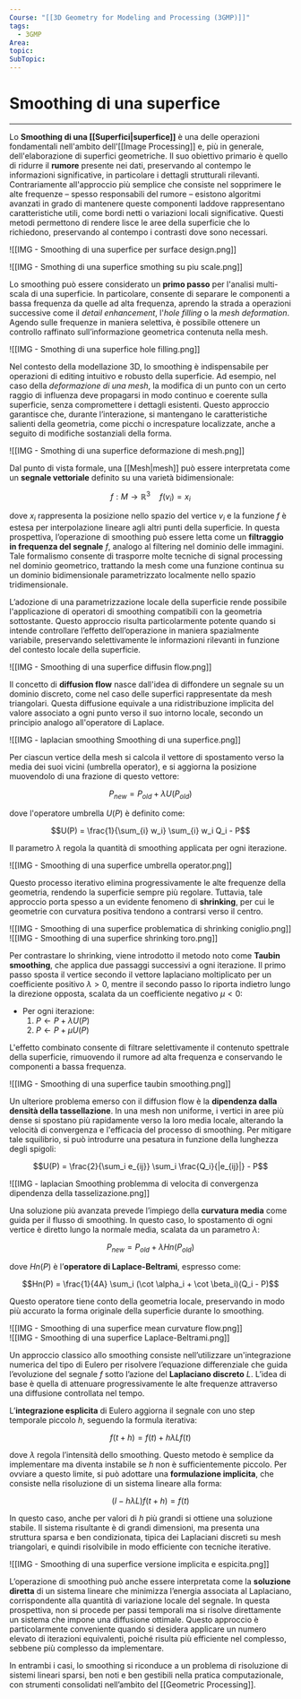 ```yaml
---
Course: "[[3D Geometry for Modeling and Processing (3GMP)]]"
tags:
  - 3GMP
Area: 
topic: 
SubTopic: 
---
```


# Smoothing di una superfice
---
Lo **Smoothing di una [[Superfici|superfice]]** è una delle operazioni fondamentali nell'ambito dell'[[Image Processing]] e, più in generale, dell'elaborazione di superfici geometriche. Il suo obiettivo primario è quello di ridurre il **rumore** presente nei dati, preservando al contempo le informazioni significative, in particolare i dettagli strutturali rilevanti. Contrariamente all'approccio più semplice che consiste nel sopprimere le alte frequenze – spesso responsabili del rumore – esistono algoritmi avanzati in grado di mantenere queste componenti laddove rappresentano caratteristiche utili, come bordi netti o variazioni locali significative. Questi metodi permettono di rendere lisce le aree della superficie che lo richiedono, preservando al contempo i contrasti dove sono necessari.

![[IMG - Smoothing di una superfice per surface design.png]]

![[IMG - Smothing di una superfice smothing su piu scale.png]]

Lo smoothing può essere considerato un **primo passo** per l'analisi multi-scala di una superficie. In particolare, consente di separare le componenti a bassa frequenza da quelle ad alta frequenza, aprendo la strada a operazioni successive come il *detail enhancement*, l'*hole filling* o la *mesh deformation*. Agendo sulle frequenze in maniera selettiva, è possibile ottenere un controllo raffinato sull’informazione geometrica contenuta nella mesh.

![[IMG - Smothing di una superfice hole filling.png]]

Nel contesto della modellazione 3D, lo smoothing è indispensabile per operazioni di editing intuitivo e robusto della superficie. Ad esempio, nel caso della *deformazione di una mesh*, la modifica di un punto con un certo raggio di influenza deve propagarsi in modo continuo e coerente sulla superficie, senza compromettere i dettagli esistenti. Questo approccio garantisce che, durante l’interazione, si mantengano le caratteristiche salienti della geometria, come picchi o increspature localizzate, anche a seguito di modifiche sostanziali della forma.

![[IMG - Smothing di una superfice deformazione di mesh.png]]

Dal punto di vista formale, una [[Mesh|mesh]] può essere interpretata come un **segnale vettoriale** definito su una varietà bidimensionale:

$$
f : M \longrightarrow \mathbb{R}^3 \quad f(v_i) = x_i
$$

dove $x_i$ rappresenta la posizione nello spazio del vertice $v_i$ e la funzione $f$ è estesa per interpolazione lineare agli altri punti della superficie. In questa prospettiva, l’operazione di smoothing può essere letta come un **filtraggio in frequenza del segnale** $f$, analogo al filtering nel dominio delle immagini. Tale formalismo consente di trasporre molte tecniche di signal processing nel dominio geometrico, trattando la mesh come una funzione continua su un dominio bidimensionale parametrizzato localmente nello spazio tridimensionale.

L’adozione di una parametrizzazione locale della superficie rende possibile l'applicazione di operatori di smoothing compatibili con la geometria sottostante. Questo approccio risulta particolarmente potente quando si intende controllare l’effetto dell’operazione in maniera spazialmente variabile, preservando selettivamente le informazioni rilevanti in funzione del contesto locale della superficie.

![[IMG - Smoothing di una superfice diffusin flow.png]]

Il concetto di **diffusion flow** nasce dall'idea di diffondere un segnale su un dominio discreto, come nel caso delle superfici rappresentate da mesh triangolari. Questa diffusione equivale a una ridistribuzione implicita del valore associato a ogni punto verso il suo intorno locale, secondo un principio analogo all'operatore di Laplace.

![[IMG - laplacian smoothing Smoothing di una superfice.png]]

Per ciascun vertice della mesh si calcola il vettore di spostamento verso la media dei suoi vicini (umbrella operator), e si aggiorna la posizione muovendolo di una frazione di questo vettore:

$$P_{new} = P_{old} + \lambda U(P_{old})$$

dove l'operatore umbrella $U(P)$ è definito come:

$$U(P) = \frac{1}{\sum_{i} w_i} \sum_{i} w_i Q_i - P$$

Il parametro $\lambda$ regola la quantità di smoothing applicata per ogni iterazione.

![[IMG - Smoothing di una superfice umbrella operator.png]]

Questo processo iterativo elimina progressivamente le alte frequenze della geometria, rendendo la superficie sempre più regolare. Tuttavia, tale approccio porta spesso a un evidente fenomeno di **shrinking**, per cui le geometrie con curvatura positiva tendono a contrarsi verso il centro.

![[IMG - Smoothing di una superfice problematica di shrinking coniglio.png]]  
![[IMG - Smoothing di una superfice shrinking toro.png]]

Per contrastare lo shrinking, viene introdotto il metodo noto come **Taubin smoothing**, che applica due passaggi successivi a ogni iterazione. Il primo passo sposta il vertice secondo il vettore laplaciano moltiplicato per un coefficiente positivo $\lambda > 0$, mentre il secondo passo lo riporta indietro lungo la direzione opposta, scalata da un coefficiente negativo $\mu < 0$:

- Per ogni iterazione:
  1. $P \leftarrow P + \lambda U(P)$  
  2. $P \leftarrow P + \mu U(P)$

L'effetto combinato consente di filtrare selettivamente il contenuto spettrale della superficie, rimuovendo il rumore ad alta frequenza e conservando le componenti a bassa frequenza.

![[IMG - Smoothing di una superfice taubin smoothing.png]]

Un ulteriore problema emerso con il diffusion flow è la **dipendenza dalla densità della tassellazione**. In una mesh non uniforme, i vertici in aree più dense si spostano più rapidamente verso la loro media locale, alterando la velocità di convergenza e l'efficacia del processo di smoothing. Per mitigare tale squilibrio, si può introdurre una pesatura in funzione della lunghezza degli spigoli:

$$U(P) = \frac{2}{\sum_i e_{ij}} \sum_i \frac{Q_i}{|e_{ij}|} - P$$


![[IMG - laplacian Smoothing problemma di velocita di convergenza dipendenza della tasselizazione.png]]

Una soluzione più avanzata prevede l’impiego della **curvatura media** come guida per il flusso di smoothing. In questo caso, lo spostamento di ogni vertice è diretto lungo la normale media, scalata da un parametro $\lambda$:

$$P_{new} = P_{old} + \lambda Hn(P_{old})$$

dove $Hn(P)$ è l’**operatore di Laplace-Beltrami**, espresso come:

$$Hn(P) = \frac{1}{4A} \sum_i (\cot \alpha_i + \cot \beta_i)(Q_i - P)$$

Questo operatore tiene conto della geometria locale, preservando in modo più accurato la forma originale della superficie durante lo smoothing.

![[IMG - Smoothing di una superfice mean curvature flow.png]]  
![[IMG - Smoothing di una superfice Laplace-Beltrami.png]]






Un approccio classico allo smoothing consiste nell’utilizzare un'integrazione numerica del tipo di Eulero per risolvere l’equazione differenziale che guida l’evoluzione del segnale $f$ sotto l’azione del **Laplaciano discreto** $L$. L’idea di base è quella di attenuare progressivamente le alte frequenze attraverso una diffusione controllata nel tempo.

L’**integrazione esplicita** di Eulero aggiorna il segnale con uno step temporale piccolo $h$, seguendo la formula iterativa:

$$
f(t + h) = f(t) + h\lambda Lf(t)
$$

dove $\lambda$ regola l’intensità dello smoothing. Questo metodo è semplice da implementare ma diventa instabile se $h$ non è sufficientemente piccolo. Per ovviare a questo limite, si può adottare una **formulazione implicita**, che consiste nella risoluzione di un sistema lineare alla forma:

$$
(I - h\lambda L)f(t + h) = f(t)
$$

In questo caso, anche per valori di $h$ più grandi si ottiene una soluzione stabile. Il sistema risultante è di grandi dimensioni, ma presenta una struttura sparsa e ben condizionata, tipica dei Laplaciani discreti su mesh triangolari, e quindi risolvibile in modo efficiente con tecniche iterative.

![[IMG - Smoothing di una superfice versione implicita e espicita.png]]

L’operazione di smoothing può anche essere interpretata come la **soluzione diretta** di un sistema lineare che minimizza l’energia associata al Laplaciano, corrispondente alla quantità di variazione locale del segnale. In questa prospettiva, non si procede per passi temporali ma si risolve direttamente un sistema che impone una diffusione ottimale. Questo approccio è particolarmente conveniente quando si desidera applicare un numero elevato di iterazioni equivalenti, poiché risulta più efficiente nel complesso, sebbene più complesso da implementare.

In entrambi i casi, lo smoothing si riconduce a un problema di risoluzione di sistemi lineari sparsi, ben noti e ben gestibili nella pratica computazionale, con strumenti consolidati nell’ambito del [[Geometric Processing]].
